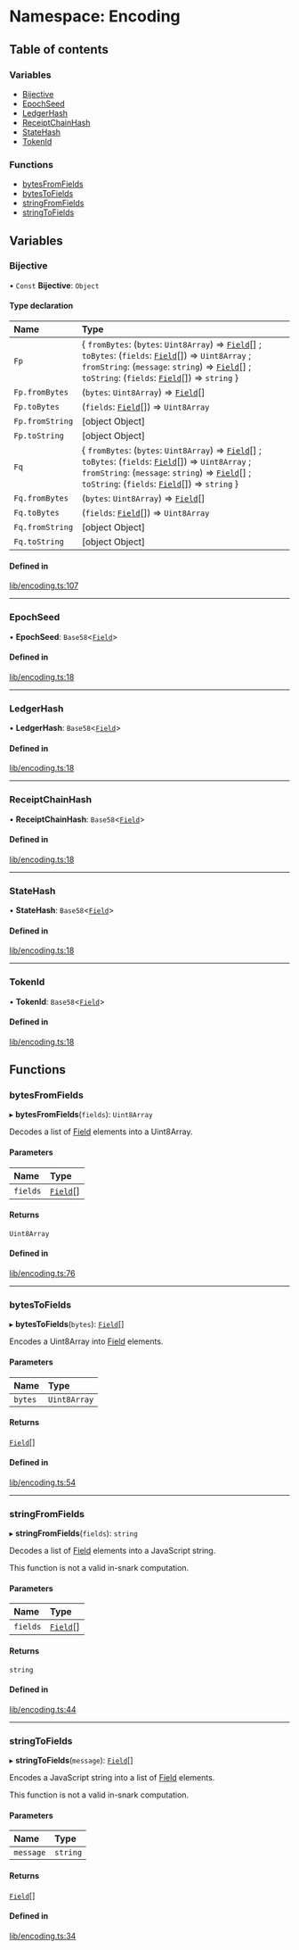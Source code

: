# Namespace: Encoding

## Table of contents

### Variables

- [Bijective](Encoding.md#bijective)
- [EpochSeed](Encoding.md#epochseed)
- [LedgerHash](Encoding.md#ledgerhash)
- [ReceiptChainHash](Encoding.md#receiptchainhash)
- [StateHash](Encoding.md#statehash)
- [TokenId](Encoding.md#tokenid)

### Functions

- [bytesFromFields](Encoding.md#bytesfromfields)
- [bytesToFields](Encoding.md#bytestofields)
- [stringFromFields](Encoding.md#stringfromfields)
- [stringToFields](Encoding.md#stringtofields)

## Variables

### Bijective

• `Const` **Bijective**: `Object`

#### Type declaration

| Name | Type |
| :------ | :------ |
| `Fp` | { `fromBytes`: (`bytes`: `Uint8Array`) => [`Field`](../classes/Field.md)[] ; `toBytes`: (`fields`: [`Field`](../classes/Field.md)[]) => `Uint8Array` ; `fromString`: (`message`: `string`) => [`Field`](../classes/Field.md)[] ; `toString`: (`fields`: [`Field`](../classes/Field.md)[]) => `string`  } |
| `Fp.fromBytes` | (`bytes`: `Uint8Array`) => [`Field`](../classes/Field.md)[] |
| `Fp.toBytes` | (`fields`: [`Field`](../classes/Field.md)[]) => `Uint8Array` |
| `Fp.fromString` | [object Object] |
| `Fp.toString` | [object Object] |
| `Fq` | { `fromBytes`: (`bytes`: `Uint8Array`) => [`Field`](../classes/Field.md)[] ; `toBytes`: (`fields`: [`Field`](../classes/Field.md)[]) => `Uint8Array` ; `fromString`: (`message`: `string`) => [`Field`](../classes/Field.md)[] ; `toString`: (`fields`: [`Field`](../classes/Field.md)[]) => `string`  } |
| `Fq.fromBytes` | (`bytes`: `Uint8Array`) => [`Field`](../classes/Field.md)[] |
| `Fq.toBytes` | (`fields`: [`Field`](../classes/Field.md)[]) => `Uint8Array` |
| `Fq.fromString` | [object Object] |
| `Fq.toString` | [object Object] |

#### Defined in

[lib/encoding.ts:107](https://github.com/o1-labs/snarkyjs/blob/3779d0f/src/lib/encoding.ts#L107)

___

### EpochSeed

• **EpochSeed**: `Base58`<[`Field`](../classes/Field.md)\>

#### Defined in

[lib/encoding.ts:18](https://github.com/o1-labs/snarkyjs/blob/3779d0f/src/lib/encoding.ts#L18)

___

### LedgerHash

• **LedgerHash**: `Base58`<[`Field`](../classes/Field.md)\>

#### Defined in

[lib/encoding.ts:18](https://github.com/o1-labs/snarkyjs/blob/3779d0f/src/lib/encoding.ts#L18)

___

### ReceiptChainHash

• **ReceiptChainHash**: `Base58`<[`Field`](../classes/Field.md)\>

#### Defined in

[lib/encoding.ts:18](https://github.com/o1-labs/snarkyjs/blob/3779d0f/src/lib/encoding.ts#L18)

___

### StateHash

• **StateHash**: `Base58`<[`Field`](../classes/Field.md)\>

#### Defined in

[lib/encoding.ts:18](https://github.com/o1-labs/snarkyjs/blob/3779d0f/src/lib/encoding.ts#L18)

___

### TokenId

• **TokenId**: `Base58`<[`Field`](../classes/Field.md)\>

#### Defined in

[lib/encoding.ts:18](https://github.com/o1-labs/snarkyjs/blob/3779d0f/src/lib/encoding.ts#L18)

## Functions

### bytesFromFields

▸ **bytesFromFields**(`fields`): `Uint8Array`

Decodes a list of [Field](../classes/Field.md) elements into a Uint8Array.

#### Parameters

| Name | Type |
| :------ | :------ |
| `fields` | [`Field`](../classes/Field.md)[] |

#### Returns

`Uint8Array`

#### Defined in

[lib/encoding.ts:76](https://github.com/o1-labs/snarkyjs/blob/3779d0f/src/lib/encoding.ts#L76)

___

### bytesToFields

▸ **bytesToFields**(`bytes`): [`Field`](../classes/Field.md)[]

Encodes a Uint8Array into [Field](../classes/Field.md) elements.

#### Parameters

| Name | Type |
| :------ | :------ |
| `bytes` | `Uint8Array` |

#### Returns

[`Field`](../classes/Field.md)[]

#### Defined in

[lib/encoding.ts:54](https://github.com/o1-labs/snarkyjs/blob/3779d0f/src/lib/encoding.ts#L54)

___

### stringFromFields

▸ **stringFromFields**(`fields`): `string`

Decodes a list of [Field](../classes/Field.md) elements into a JavaScript string.

This function is not a valid in-snark computation.

#### Parameters

| Name | Type |
| :------ | :------ |
| `fields` | [`Field`](../classes/Field.md)[] |

#### Returns

`string`

#### Defined in

[lib/encoding.ts:44](https://github.com/o1-labs/snarkyjs/blob/3779d0f/src/lib/encoding.ts#L44)

___

### stringToFields

▸ **stringToFields**(`message`): [`Field`](../classes/Field.md)[]

Encodes a JavaScript string into a list of [Field](../classes/Field.md) elements.

This function is not a valid in-snark computation.

#### Parameters

| Name | Type |
| :------ | :------ |
| `message` | `string` |

#### Returns

[`Field`](../classes/Field.md)[]

#### Defined in

[lib/encoding.ts:34](https://github.com/o1-labs/snarkyjs/blob/3779d0f/src/lib/encoding.ts#L34)
